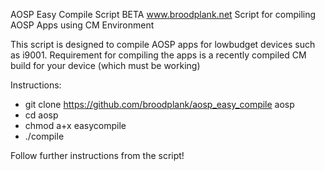 AOSP Easy Compile Script BETA
www.broodplank.net
Script for compiling AOSP Apps using CM Environment

This script is designed to compile AOSP apps for lowbudget devices such as i9001.
Requirement for compiling the apps is a recently compiled CM build for your device (which must be working)

Instructions:
- git clone https://github.com/broodplank/aosp_easy_compile aosp
- cd aosp 
- chmod a+x easycompile
- ./compile

Follow further instructions from the script!
